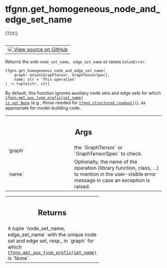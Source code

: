 <!-- lint-g3mark -->

# tfgnn.get_homogeneous_node_and_edge_set_name

[TOC]

<!-- Insert buttons and diff -->

<table class="tfo-notebook-buttons tfo-api nocontent" align="left">
<td>
  <a target="_blank" href="https://github.com/tensorflow/gnn/tree/master/tensorflow_gnn/graph/graph_tensor.py#L1790-L1820">
    <img src="https://www.tensorflow.org/images/GitHub-Mark-32px.png" />
    View source on GitHub
  </a>
</td>
</table>

Returns the sole `node_set_name, edge_set_name` or raises `ValueError`.

<pre class="devsite-click-to-copy prettyprint lang-py tfo-signature-link">
<code>tfgnn.get_homogeneous_node_and_edge_set_name(
    graph: Union[GraphTensor, GraphTensorSpec],
    name: str = &#x27;This operation&#x27;
) -> tuple[str, str]
</code></pre>

<!-- Placeholder for "Used in" -->

By default, this function ignores auxiliary node sets and edge sets for which
<a href="../tfgnn/get_aux_type_prefix.md"><code>tfgnn.get_aux_type_prefix(set_name)
is not None</code></a> (e.g., those needed for
<a href="../tfgnn/structured_readout.md"><code>tfgnn.structured_readout()</code></a>),
as appropriate for model-building code.

<!-- Tabular view -->

 <table class="responsive fixed orange">
<colgroup><col width="214px"><col></colgroup>
<tr><th colspan="2"><h2 class="add-link">Args</h2></th></tr>

<tr>
<td>
`graph`<a id="graph"></a>
</td>
<td>
the `GraphTensor` or `GraphTensorSpec` to check.
</td>
</tr><tr>
<td>
`name`<a id="name"></a>
</td>
<td>
Optionally, the name of the operation (library function, class, ...)
to mention in the user-visible error message in case an exception is
raised.
</td>
</tr>
</table>

<!-- Tabular view -->

 <table class="responsive fixed orange">
<colgroup><col width="214px"><col></colgroup>
<tr><th colspan="2"><h2 class="add-link">Returns</h2></th></tr>
<tr class="alt">
<td colspan="2">
A tuple `node_set_name, edge_set_name` with the unique node set and edge
set, resp., in `graph` for which <a href="../tfgnn/get_aux_type_prefix.md"><code>tfgnn.get_aux_type_prefix(set_name)</code></a> is
`None`.
</td>
</tr>

</table>
